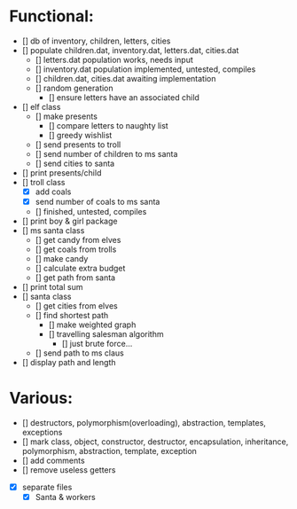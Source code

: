 # Functional:
- [] db of inventory, children, letters, cities
- [] populate children.dat, inventory.dat, letters.dat, cities.dat
    - [] letters.dat population works, needs input
    - [] inventory.dat population implemented, untested, compiles
    - [] children.dat, cities.dat awaiting implementation
    - [] random generation
        - [] ensure letters have an associated child
- [] elf class
    - [] make presents
        - [] compare letters to naughty list
        - [] greedy wishlist
    - [] send presents to troll
    - [] send number of children to ms santa
    - [] send cities to santa
- [] print presents/child
- [] troll class
    - [x] add coals
    - [x] send number of coals to ms santa
    - [] finished, untested, compiles
- [] print boy & girl package
- [] ms santa class
    - [] get candy from elves
    - [] get coals from trolls
    - [] make candy
    - [] calculate extra budget
    - [] get path from santa
- [] print total sum
- [] santa class
    - [] get cities from elves
    - [] find shortest path
        - [] make weighted graph
        - [] travelling salesman algorithm
            - [] just brute force...
    - [] send path to ms claus
- [] display path and length

# Various:
- [] destructors, polymorphism(overloading), abstraction, templates, exceptions
- [] mark class, object, constructor, destructor, encapsulation, inheritance, polymorphism, abstraction, template, exception
- [] add comments
- [] remove useless getters
- [x] separate files
    - [x] Santa & workers
